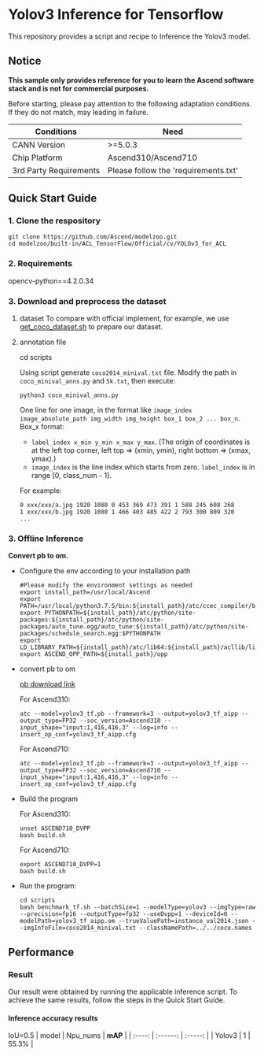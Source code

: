 

# Yolov3 Inference for Tensorflow 

This repository provides a script and recipe to Inference the Yolov3 model.

## Notice
**This sample only provides reference for you to learn the Ascend software stack and is not for commercial purposes.**

Before starting, please pay attention to the following adaptation conditions. If they do not match, may leading in failure.

| Conditions | Need |
| --- | --- |
| CANN Version | >=5.0.3 |
| Chip Platform| Ascend310/Ascend710 |
| 3rd Party Requirements| Please follow the 'requirements.txt' |

## Quick Start Guide

### 1. Clone the respository

```shell
git clone https://github.com/Ascend/modelzoo.git
cd modelzoo/built-in/ACL_TensorFlow/Official/cv/YOLOv3_for_ACL
```

### 2. Requirements

opencv-python==4.2.0.34


### 3. Download and preprocess the dataset

1. dataset
  To compare with official implement, for example, we use [get_coco_dataset.sh](https://github.com/pjreddie/darknet/blob/master/scripts/get_coco_dataset.sh) to prepare our dataset.

2. annotation file

   cd scripts

   Using script generate `coco2014_minival.txt` file. Modify the path in `coco_minival_anns.py` and `5k.txt`, then execute:

   ```
   python3 coco_minival_anns.py
   ```

   One line for one image, in the format like `image_index image_absolute_path img_width img_height box_1 box_2 ... box_n`.    
   Box_x format: 

   - `label_index x_min y_min x_max y_max`. (The origin of coordinates is at the left top corner, left top => (xmin, ymin), right bottom => (xmax, ymax).)    
   - `image_index` is the line index which starts from zero. `label_index` is in range [0, class_num - 1].

   For example:

   ```
   0 xxx/xxx/a.jpg 1920 1080 0 453 369 473 391 1 588 245 608 268
   1 xxx/xxx/b.jpg 1920 1080 1 466 403 485 422 2 793 300 809 320
   ...
   ```


### 3. Offline Inference

**Convert pb to om.**

- Configure the env according to your installation path 

  ```
  #Please modify the environment settings as needed
  export install_path=/usr/local/Ascend
  export PATH=/usr/local/python3.7.5/bin:${install_path}/atc/ccec_compiler/bin:${install_path}/atc/bin:$PATH
  export PYTHONPATH=${install_path}/atc/python/site-packages:${install_path}/atc/python/site-packages/auto_tune.egg/auto_tune:${install_path}/atc/python/site-packages/schedule_search.egg:$PYTHONPATH
  export LD_LIBRARY_PATH=${install_path}/atc/lib64:${install_path}/acllib/lib64:$LD_LIBRARY_PATH
  export ASCEND_OPP_PATH=${install_path}/opp
  ```

- convert pb to om

  [pb download link](https://modelzoo-train-atc.obs.cn-north-4.myhuaweicloud.com/003_Atc_Models/modelzoo/yolov3_tf.pb)

  For Ascend310:
  ```
  atc --model=yolov3_tf.pb --framework=3 --output=yolov3_tf_aipp --output_type=FP32 --soc_version=Ascend310 --input_shape="input:1,416,416,3" --log=info --insert_op_conf=yolov3_tf_aipp.cfg
  ```
  For Ascend710:
  ```
  atc --model=yolov3_tf.pb --framework=3 --output=yolov3_tf_aipp --output_type=FP32 --soc_version=Ascend710 --input_shape="input:1,416,416,3" --log=info --insert_op_conf=yolov3_tf_aipp.cfg
  ```

- Build the program

  For Ascend310:
  ```
  unset ASCEND710_DVPP
  bash build.sh
  ```
  For Ascend710:
  ```
  export ASCEND710_DVPP=1
  bash build.sh
  ```

- Run the program:

  ```
  cd scripts
  bash benchmark_tf.sh --batchSize=1 --modelType=yolov3 --imgType=raw --precision=fp16 --outputType=fp32 --useDvpp=1 --deviceId=0 --modelPath=yolov3_tf_aipp.om --trueValuePath=instance_val2014.json --imgInfoFile=coco2014_minival.txt --classNamePath=../../coco.names
  ```



## Performance

### Result

Our result were obtained by running the applicable inference script. To achieve the same results, follow the steps in the Quick Start Guide.

#### Inference accuracy results

IoU=0.5
| model  | Npu_nums | **mAP** | 
| :----: | :------: | :-----: | 
| Yolov3 |    1     |  55.3%   | 
